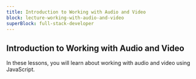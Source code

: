 ```yaml
---
title: Introduction to Working with Audio and Video
block: lecture-working-with-audio-and-video
superBlock: full-stack-developer
---
```


## Introduction to Working with Audio and Video

In these lessons, you will learn about working with audio and video using JavaScript.
